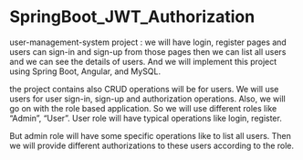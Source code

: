 # SpringBoot_JWT_Authorization
user-management-system project : 
we will have login, register pages and users can sign-in and sign-up from those pages then we can list all users and we can see the details of users.
And we will implement this project using Spring Boot, Angular, and MySQL.

the project contains also CRUD operations will be for users. We will use users for user sign-in, sign-up and authorization operations.
Also, we will go on with the role based application. So we will use different roles like “Admin”, “User”. User role will have typical operations like login, register.

But admin role will have some specific operations like to list all users. Then we will provide different authorizations to these users according to the role.
